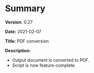 # Summary

**Version:** 0.27

**Date:** 2021-02-07

**Title:** PDF conversion

**Description:**

* Output document is converted to PDF.
* Script is now feature-complete.